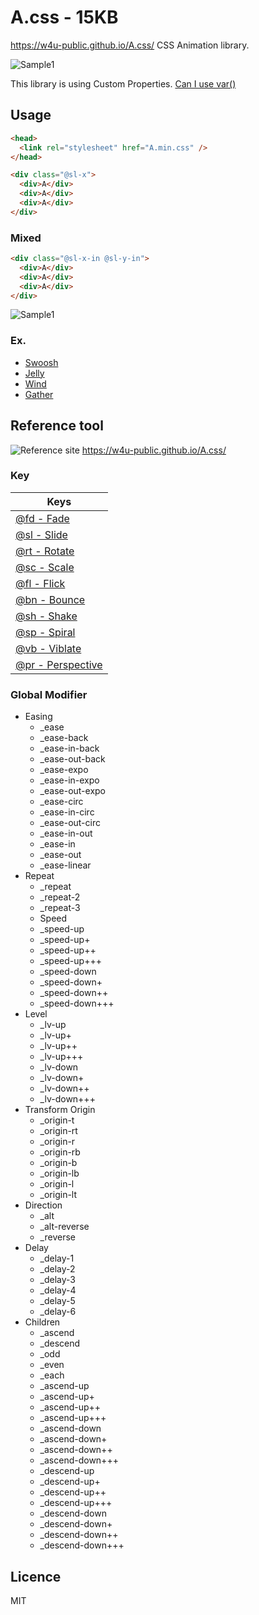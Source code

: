 # A.css - 15KB
<https://w4u-public.github.io/A.css/>
CSS Animation library.

![Sample1](https://w4u-public.github.io/A.css/img/ex_logo-black.png)

This library is using Custom Properties. [Can I use var()](https://caniuse.com/#search=var())



## Usage
````html
<head>
  <link rel="stylesheet" href="A.min.css" />
</head>
````

````html
<div class="@sl-x">
  <div>A</div>
  <div>A</div>
  <div>A</div>
</div>
````
### Mixed
````html
<div class="@sl-x-in @sl-y-in">
  <div>A</div>
  <div>A</div>
  <div>A</div>
</div>
````
![Sample1](https://w4u-public.github.io/A.css/img/ex_01.png)

### Ex.
- [Swoosh](https://w4u-public.github.io/A.css/?@sl-x&_speed-up++&_lv-up+&_ease-out-back&@fd&@sc-x-in!)
- [Jelly](https://w4u-public.github.io/A.css/?@bn-x&_origin-b&@bn-y!&@sl-y&@fl-y-in)
- [Wind](https://w4u-public.github.io/A.css/?@rt-y&_ascend&@pr-in&@fd)
- [Gather](https://w4u-public.github.io/A.css/?@pr-in&_ascend&_ease-out-back&@fd&@sc-in!)
## Reference tool
![Reference site](https://w4u-public.github.io/A.css/img/ex_logo_large.png)
<https://w4u-public.github.io/A.css/>

### Key

| Keys |
|---------|
| [@fd - Fade](https://w4u-public.github.io/A.css/?@fd)   |
| [@sl - Slide](https://w4u-public.github.io/A.css/?@sl-x)  |
| [@rt - Rotate](https://w4u-public.github.io/A.css/?@rt-x) |
| [@sc - Scale](https://w4u-public.github.io/A.css/?@sc-x)  |
| [@fl - Flick](https://w4u-public.github.io/A.css/?@fl-x) |
| [@bn - Bounce](https://w4u-public.github.io/A.css/?@bn) |
| [@sh - Shake](https://w4u-public.github.io/A.css/?@sk-x) |
| [@sp - Spiral](https://w4u-public.github.io/A.css/?@sp-x) |
| [@vb - Viblate](https://w4u-public.github.io/A.css/?@vb) |
| [@pr - Perspective](https://w4u-public.github.io/A.css/?@pr-in) |

### Global Modifier

- Easing
	- _ease
	- _ease-back
	- _ease-in-back
	- _ease-out-back
	- _ease-expo
	- _ease-in-expo
	- _ease-out-expo
	- _ease-circ
	- _ease-in-circ
	- _ease-out-circ
	- _ease-in-out
	- _ease-in
	- _ease-out
	- _ease-linear
- Repeat
	- _repeat
	- _repeat-2
	- _repeat-3
	- Speed
	- _speed-up
	- _speed-up+
	- _speed-up++
	- _speed-up+++
	- _speed-down
	- _speed-down+
	- _speed-down++
	- _speed-down+++
- Level
	- _lv-up
	- _lv-up+
	- _lv-up++
	- _lv-up+++
	- _lv-down
	- _lv-down+
	- _lv-down++
	- _lv-down+++
- Transform Origin
	- _origin-t
	- _origin-rt
	- _origin-r
	- _origin-rb
	- _origin-b
	- _origin-lb
	- _origin-l
	- _origin-lt
- Direction
	- _alt
	- _alt-reverse
	- _reverse
- Delay
	- _delay-1
	- _delay-2
	- _delay-3
	- _delay-4
	- _delay-5
	- _delay-6
- Children
	- _ascend
	- _descend
	- _odd
	- _even
	- _each
	- _ascend-up
	- _ascend-up+
	- _ascend-up++
	- _ascend-up+++
	- _ascend-down
	- _ascend-down+
	- _ascend-down++
	- _ascend-down+++
	- _descend-up
	- _descend-up+
	- _descend-up++
	- _descend-up+++
	- _descend-down
	- _descend-down+
	- _descend-down++
	- _descend-down+++

## Licence
MIT
